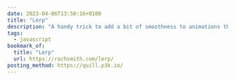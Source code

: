 ```yaml
---
date: 2023-04-06T13:50:16+0100
title: "Lerp"
description: "A handy trick to add a bit of smoothness to animations that Rach Smith calls <em>Lerp</em>, a <q>nickname for Linear Interpolation between two points</q>."
tags:
  - javascript
bookmark_of:
  title: "Lerp"
  url: https://rachsmith.com/lerp/
posting_method: https://quill.p3k.io/
---
```

